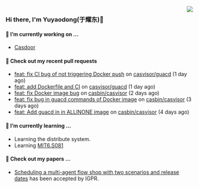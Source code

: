 <img align="right" src="https://github-readme-stats.vercel.app/api?username=leo220yuyaodog&show_icons=true&icon_color=805AD5&text_color=718096&bg_color=ffffff&hide_title=true" />

### Hi there, I'm Yuyaodong(于耀东)👋
#### 🔭 I’m currently working on ...
- [Casdoor](https://github.com/casdoor)

#### 🔨 Check out my recent pull requests

- [feat: fix CI bug of not triggering Docker push](https://github.com/casvisor/guacd/pull/2) on [casvisor/guacd](https://github.com/casvisor/guacd) (1 day ago)
- [feat: add Dockerfile and CI](https://github.com/casvisor/guacd/pull/1) on [casvisor/guacd](https://github.com/casvisor/guacd) (1 day ago)
- [feat: fix Docker image bug](https://github.com/casbin/casvisor/pull/62) on [casbin/casvisor](https://github.com/casbin/casvisor) (2 days ago)
- [feat: fix bug in guacd commands of Docker image](https://github.com/casbin/casvisor/pull/61) on [casbin/casvisor](https://github.com/casbin/casvisor) (3 days ago)
- [feat: Add guacd in in ALLINONE image](https://github.com/casbin/casvisor/pull/60) on [casbin/casvisor](https://github.com/casbin/casvisor) (4 days ago)

#### 🌱 I’m currently learning ...
- Learning the distribute system.
- Learning [MIT6.S081](https://pdos.csail.mit.edu/6.828/2021/schedule.html)

#### 📜 Check out my papers ...
- [Scheduling a multi-agent flow shop with two scenarios and release dates](https://www.tandfonline.com/doi/full/10.1080/00207543.2023.2188646) has been accepted by IGPR.

